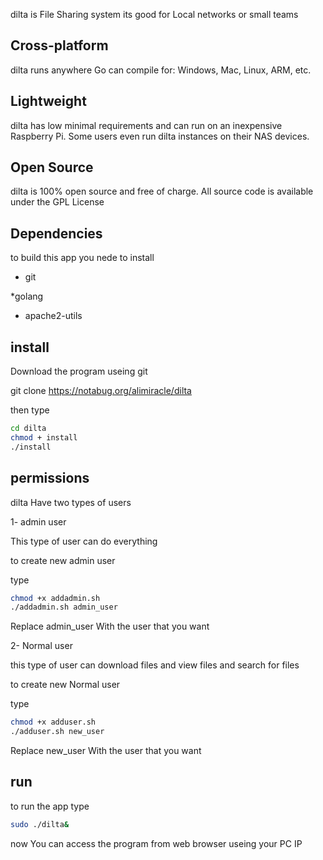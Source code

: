 dilta is File Sharing system
its good for Local networks or small teams
## Cross-platform 
dilta runs anywhere Go can compile for: Windows, Mac, Linux, ARM, etc.

## Lightweight 
dilta has low minimal requirements and can run on an inexpensive Raspberry Pi. Some users even run dilta instances on their NAS devices.
## Open Source
dilta is 100% open source and free of charge. All source code is available under the GPL License

## Dependencies

to build this app
you nede to install

* git

*golang

* apache2-utils

## install

Download the program useing git

git clone https://notabug.org/alimiracle/dilta

then type
```bash
cd dilta
chmod + install
./install
```

## permissions

dilta Have two types of users

1- admin user

This type of user can do everything

to create new admin user

type 

```bash
chmod +x addadmin.sh
./addadmin.sh admin_user
```

Replace admin_user With the user that you want

2- Normal user

this type of  user can download files and view files and search for files

to create new Normal user

type

```bash
chmod +x adduser.sh
./adduser.sh new_user
```

Replace new_user With the user that you want

## run
to run the app
type 
```bash
sudo ./dilta&
```

now You can access  the program from web browser useing your PC IP